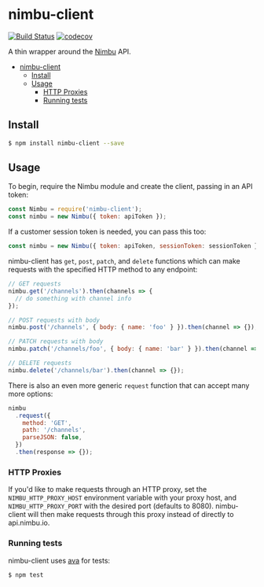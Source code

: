 # nimbu-client

[![Build Status](https://travis-ci.org/nimbu/node-nimbu-client.png?branch=master)](https://travis-ci.org/nimbu/node-nimbu-client)
[![codecov](https://codecov.io/gh/nimbu/node-nimbu-client/branch/master/graph/badge.svg)](https://codecov.io/gh/nimbu/node-nimbu-client)

A thin wrapper around the [Nimbu](https://www.nimbu.io) API.

- [nimbu-client](#nimbu-client)
  - [Install](#install)
  - [Usage](#usage)
    - [HTTP Proxies](#http-proxies)
    - [Running tests](#running-tests)

## Install

```sh
$ npm install nimbu-client --save
```

## Usage

To begin, require the Nimbu module and create the client, passing in an API
token:

```javascript
const Nimbu = require('nimbu-client');
const nimbu = new Nimbu({ token: apiToken });
```

If a customer session token is needed, you can pass this too:

```javascript
const nimbu = new Nimbu({ token: apiToken, sessionToken: sessionToken });
```

nimbu-client has `get`, `post`, `patch`, and `delete` functions which can make
requests with the specified HTTP method to any endpoint:

```javascript
// GET requests
nimbu.get('/channels').then(channels => {
  // do something with channel info
});

// POST requests with body
nimbu.post('/channels', { body: { name: 'foo' } }).then(channel => {});

// PATCH requests with body
nimbu.patch('/channels/foo', { body: { name: 'bar' } }).then(channel => {});

// DELETE requests
nimbu.delete('/channels/bar').then(channel => {});
```

There is also an even more generic `request` function that can accept many more
options:

```javascript
nimbu
  .request({
    method: 'GET',
    path: '/channels',
    parseJSON: false,
  })
  .then(response => {});
```

### HTTP Proxies

If you'd like to make requests through an HTTP proxy, set the
`NIMBU_HTTP_PROXY_HOST` environment variable with your proxy host, and
`NIMBU_HTTP_PROXY_PORT` with the desired port (defaults to 8080). nimbu-client
will then make requests through this proxy instead of directly to
api.nimbu.io.

### Running tests

nimbu-client uses [ava](https://github.com/avajs/ava) for tests:

```bash
$ npm test
```
